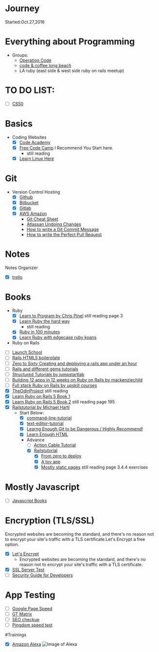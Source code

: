 # Journey
Started:Oct.27,2016
# Everything about Programming

+ Groups:
  - [Operation Code](https://operationcode.org/)
  - [code & coffee long beach](http://www.codeandcoffeelb.org/)
  - LA ruby (east side & west side ruby on rails meetup)

# TO DO LIST:
- [ ] [CS50](https://courses.edx.org/courses/course-v1%3AHarvardX%2BCS50%2BX/)

# Basics
- Coding Websites
  - [x] [Code Academy](https://www.codecademy.com)
  - [x] [Free Code Camp](https://www.freecodecamp.com) I Recommend You Start here.
    - still reading
  - [x] [Learn Linux Here](https://linuxjourney.com/)

# Git
+ Version Control Hosting
  - [x] [Github](https://github.com/)
  - [x] [Bitbucket](https://bitbucket.org/)
  - [x] [Gitlab](https://about.gitlab.com/)
  - [x] [AWS Amazon](https://aws.amazon.com/codecommit/)
    + [Git Cheat Sheet](https://education.github.com/git-cheat-sheet-education.pdf)
    + [Atlassan Undoing Changes](https://www.atlassian.com/git/tutorials/undoing-changes)
    + [How to write a Git Commit Message](http://chris.beams.io/posts/git-commit/)
    + [How to write the Perfect Pull Request](https://github.com/blog/1943-how-to-write-the-perfect-pull-request)

# Notes
Notes Organizer
  + [x] [trello](https://trello.com/)


# Books
- Ruby
  - [x] [Learn to Program by Chris Pinel](https://pine.fm/LearnToProgram/chap_00.html) still reading page 3
  - [x] [Learn Ruby the hard way](https://learnrubythehardway.org/book/ex3.html)
    - still reading
  - [x] [Ruby in 100 minutes](http://tutorials.jumpstartlab.com/projects/ruby_in_100_minutes.html)
  - [x] [Learn Ruby with edgecase ruby koans](http://rubykoans.com/)

- Ruby on Rails
- [ ] [Launch School](https://launchschool.com/mastery?ref_id=hackingui)
- [ ] [Rails HTML5 boilerplate](http://railsapps.github.io/rails-html5-boilerplate.html)
- [ ] [Zero to Sixty Creating and deploying a rails app under an hour](https://code.tutsplus.com/tutorials/zero-to-sixty-creating-and-deploying-a-rails-app-in-under-an-hour--net-8252)
- [ ] [Rails and different gems tutorials](https://www.youtube.com/user/RailscastsReloaded)
- [ ] [Structured Tutorials by jumpstartlab](http://tutorials.jumpstartlab.com/)
- [ ] [Building 12 apps in 12 weeks on Ruby on Rails by mackenziechild](https://mackenziechild.me/rails-courses/)
- [ ] [Full stack Ruby on Rails by upskill courses](http://upskillcourses.com/p/essential-web-developer-course)
- [x] [TheOdinProject](http://www.theodinproject.com/) still reading
- [x] [Learn Ruby on Rails 5 Book 1](http://learn-rails.com/)
- [x] [Learn Ruby on Rails 5 Book 2](http://learn-rails.com/) still reading page 195
- [x] [Railstutorial by Michael Hartl](https://www.railstutorial.org/book)
  - Start Below:
    - [x] [command-line-tutorial](https://www.learnenough.com/command-line-tutorial)
    - [x] [text-editor-tutorial](https://www.learnenough.com/text-editor-tutorial)
    - [x] [Learng Enough Git to be Dangerous / Highly Recommend!](https://www.learnenough.com/git-tutorial)
    - [x] [Learn Enough HTML](https://www.learnenough.com/html-tutorial)

    + Advance
      - [ ] [Action Cable Tutorial](https://www.learnenough.com/action-cable-tutorial)
      - [x] [Railstutorial](https://www.railstutorial.org/book)
        - [x] [From zero to deploy](https://www.learnenough.com/text-editor-tutorial)
        - [x] [A toy app](https://www.learnenough.com/text-editor-tutorial)
        - [x] [Mostly static pages](https://www.learnenough.com/text-editor-tutorial) still reading page 3.4.4 exercises

# Mostly Javascript
  + [ ] [Javascript Books](https://github.com/kboygit/free-programming-books)



# Encryption (TLS/SSL)
  Encrypted websites are becoming the standard, and there's no reason not to encrypt your site's traffic with a TLS certificate.Let's Encrypt a free option.
  + [x] [Let's Encrypt](https://letsencrypt.org/)
    - Encrypted websites are becoming the standard, and there's no reason not to encrypt your site's traffic with a TLS certificate.
  + [x] [SSL Server Test](https://www.ssllabs.com/ssltest/)
  + [ ] [Security Guide for Developers](https://github.com/lydatech/security-guide-for-developers)

# App Testing
  + [ ] [Google Page Speed](https://developers.google.com/speed/pagespeed/insights/)
  + [ ] [GT Matrix](https://gtmetrix.com/)
  + [ ] [SEO checkup](http://seositecheckup.com/)
  + [ ] [Pingdom speed test](https://tools.pingdom.com/)

#Trainings
  + [x] [Amazon Alexa](https://amazon.com)
    ![Image of Alexa](https://github.com/kboygit/my-journey/blob/master/images/amazon1.png)
